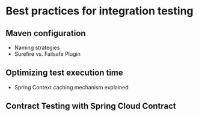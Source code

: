 # Best practices for integration testing

## Maven configuration

- Naming strategies
- Surefire vs. Failsafe Plugin


## Optimizing test execution time

- Spring Context caching mechanism explained

## Contract Testing with Spring Cloud Contract
